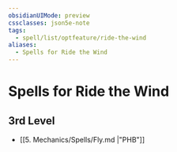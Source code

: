 ```yaml
---
obsidianUIMode: preview
cssclasses: json5e-note
tags:
  - spell/list/optfeature/ride-the-wind
aliases:
  - Spells for Ride the Wind
---
```

# Spells for Ride the Wind

## 3rd Level

- [[5. Mechanics/Spells/Fly.md \|"PHB"]]
